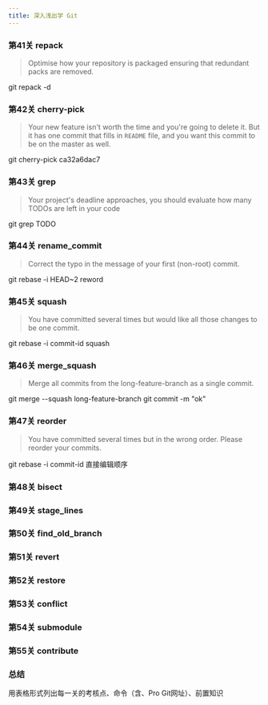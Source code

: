 ```yaml
---
title: 深入浅出学 Git
---
```


### 第41关 repack

> Optimise how your repository is packaged ensuring that redundant packs are removed.

git repack -d

### 第42关 cherry-pick

> Your new feature isn't worth the time and you're going to delete it. But it has one commit that fills in `README` file, and you want this commit to be on the master as well.

git cherry-pick ca32a6dac7

### 第43关 grep

> Your project's deadline approaches, you should evaluate how many TODOs are left in your code

git grep TODO

### 第44关 rename_commit

> Correct the typo in the message of your first (non-root) commit.

git rebase -i HEAD~2
reword

### 第45关 squash

> You have committed several times but would like all those changes to be one commit.

git rebase -i commit-id
squash

### 第46关 merge_squash

> Merge all commits from the long-feature-branch as a single commit.

git merge --squash long-feature-branch
git commit -m "ok"

### 第47关 reorder

> You have committed several times but in the wrong order. Please reorder your commits.

git rebase -i commit-id
直接编辑顺序

### 第48关 bisect

### 第49关 stage_lines

### 第50关 find_old_branch

### 第51关 revert

### 第52关 restore

### 第53关 conflict

### 第54关 submodule

### 第55关 contribute

### 总结
用表格形式列出每一关的考核点、命令（含、Pro Git网址）、前置知识
